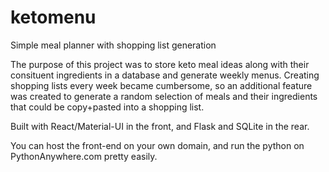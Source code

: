 # ketomenu
Simple meal planner with shopping list generation

The purpose of this project was to store keto meal ideas along with their consituent ingredients in a database and generate weekly menus.  Creating shopping lists every week became cumbersome, so an additional feature was created to generate a random selection of meals and their ingredients that could be copy+pasted into a shopping list.

Built with React/Material-UI in the front, and Flask and SQLite in the rear.

You can host the front-end on your own domain, and run the python on PythonAnywhere.com pretty easily.